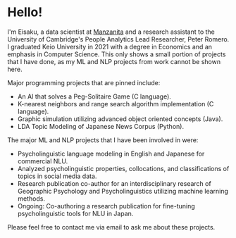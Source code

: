 # Hello!
I'm Eisaku, a data scientist at [Manzanita](https://www.mnzt.io/en/) and a research assistant to the University of Cambridge's People Analytics Lead Researcher, Peter Romero. I graduated Keio University in 2021 with a degree in Economics and an emphasis in Computer Science.
This only shows a small portion of projects that I have done, as my ML and NLP projects from work cannot be shown here. 

Major programming projects that are pinned include:
* An AI that solves a Peg-Solitaire Game (C language).
* K-nearest neighbors and range search algorithm implementation (C language).
* Graphic simulation utilizing advanced object oriented concepts (Java).
* LDA Topic Modeling of Japanese News Corpus (Python).

The major ML and NLP projects that I have been involved in were:
* Psycholinguistic language modeling in English and Japanese for commercial NLU.
* Analyzed psycholinguistic properties, collocations, and classifications of topics in social media data.
* Research publication co-author for an interdisciplinary research of Geographic Psychology and Psycholinguistics utilizing machine learning methods. 
* Ongoing: Co-authoring a research publication for fine-tuning psycholinguistic tools for NLU in Japan.

Please feel free to contact me via email to ask me about these projects. 
